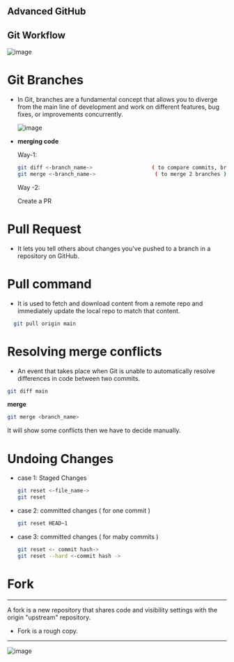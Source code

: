 **Advanced GitHub**
---
Git Workflow
---
![image](https://github.com/shuchi111/100-Day-DSA_Challenge/assets/107612618/543debb2-7bdd-46ec-b661-5cf9b28e863c)

# Git Branches
- In Git, branches are a fundamental concept that allows you to diverge from the main line of development and work on different features, bug fixes, or improvements concurrently.

  ![image](https://github.com/shuchi111/100-Day-DSA_Challenge/assets/107612618/47b552e7-3a55-4c9a-aad7-0a7a266fee45)
  
- **merging code**
  
  Way-1:
  ```bash
  git diff <-branch_name->                   ( to compare commits, branches, files & more)
  git merge <-branch_name->                   ( to merge 2 branches )
  ```
  
  Way -2:
  
  Create a PR

 # Pull Request
 - It lets you tell others about changes you've pushed to a branch in a repository on GitHub.
# Pull command 

- It is used to fetch and download content from a remote repo and immediately update the local repo to match that content.

```bash
  git pull origin main
```

# Resolving merge conflicts 

- An event that takes place when Git is unable to automatically resolve differences in  code between two commits.

```bash
git diff main

```
**merge**
```bash
git merge <branch_name>
```
It will show some conflicts then we have to decide manually.

# Undoing Changes
- case 1: Staged Changes
  ```bash
  git reset <-file_name->
  git reset

- case 2: committed changes ( for one commit )
  ```bash
  git reset HEAD~1

- case 3: committed changes ( for maby commits )
  ```bash
  git reset <- commit hash->
  git reset --hard <-commit hash ->


# Fork
---
A fork is a new repository that shares code and visibility settings with the origin "upstream"
repository.
- Fork is a rough copy.
---
  

![image](https://github.com/shuchi111/100-Day-DSA_Challenge/assets/107612618/3bada536-f0a0-4959-97fb-abbe5128f834)

